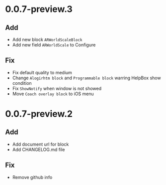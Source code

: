 # 0.0.7-preview.3
## Add
- Add new block `ARWorldScaleBlock`
- Add new field `ARWorldScale` to Configure

## Fix
- Fix default quality to medium
- Change `Alogirhtm block` and `Programmable block` warring HelpBox show condition
- Fix `ShowNotify` when window is not showed
- Move `Coach overlay block` to iOS menu


# 0.0.7-preview.2
## Add

- Add document url for block
- Add CHANGELOG.md file

## Fix
- Remove github info
